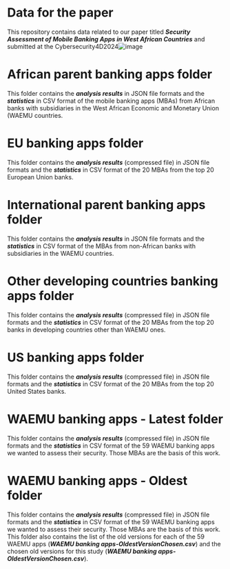 # Data for the  paper


This repository contains data related to our paper titled ***Security Assessment of Mobile Banking Apps in West African Countries*** and submitted at the Cybersecurity4D2024![image](https://github.com/liounea/Data_for_WAEMU_Apps_Papers/assets/117454340/ef3607ba-71a8-4bdb-9b87-313a2d931cea)


# African parent banking apps folder
This folder contains the ***analysis results*** in JSON file formats and the ***statistics*** in CSV format of the mobile banking apps (MBAs) from African banks with subsidiaries in the West African Economic and Monetary Union (WAEMU countries.

# EU banking apps folder
This folder contains the ***analysis results*** (compressed file) in JSON file formats and the ***statistics*** in CSV format of the 20 MBAs from the top 20 European Union banks.

# International parent banking apps folder
This folder contains the ***analysis results*** in JSON file formats and the ***statistics*** in CSV format of the MBAs from non-African banks with subsidiaries in the WAEMU countries.

# Other developing countries banking apps folder
This folder contains the ***analysis results*** (compressed file) in JSON file formats and the ***statistics*** in CSV format of the 20 MBAs from the top 20 banks in developing countries other than WAEMU ones.

# US banking apps folder
This folder contains the ***analysis results*** (compressed file) in JSON file formats and the ***statistics*** in CSV format of the 20 MBAs from the top 20 United States banks.

# WAEMU banking apps - Latest folder
This folder contains the ***analysis results*** (compressed file) in JSON file formats and the ***statistics*** in CSV format of the 59 WAEMU banking apps we wanted to assess their security. Those MBAs are the basis of this work. 

# WAEMU banking apps - Oldest folder
This folder contains the ***analysis results*** (compressed file) in JSON file formats and the ***statistics*** in CSV format of the 59 WAEMU banking apps we wanted to assess their security. Those MBAs are the basis of this work. This folder also contains the list of the old versions for each of the 59 WAEMU apps (***WAEMU banking apps-OldestVersionChosen.csv***) and the chosen old versions for this study (***WAEMU banking apps-OldestVersionChosen.csv***).
